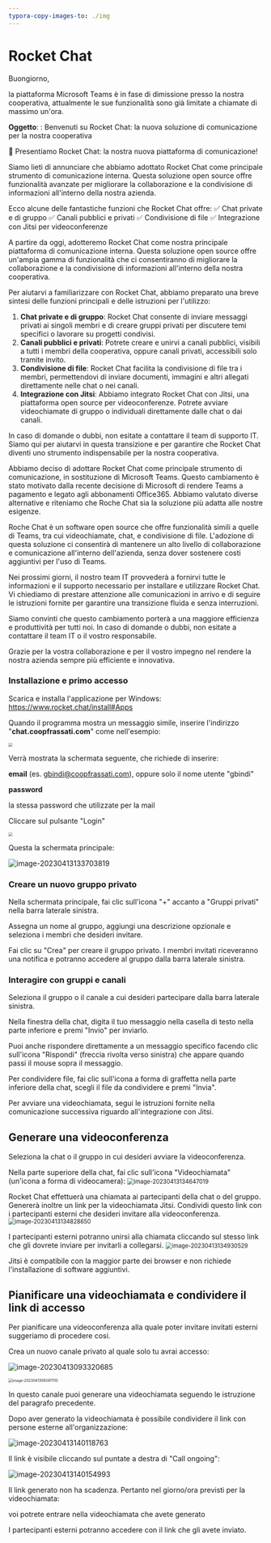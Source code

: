 ```yaml
---
typora-copy-images-to: ./img
---
```


# Rocket Chat



Buongiorno,

la piattaforma Microsoft Teams è in fase di dimissione presso la nostra cooperativa, attualmente le sue funzionalità sono già limitate a chiamate di massimo un'ora.



**Oggetto**: : Benvenuti su Rocket Chat: la nuova soluzione di comunicazione per la nostra cooperativa



🚀 Presentiamo Rocket Chat: la nostra nuova piattaforma di comunicazione! 

Siamo lieti di annunciare che abbiamo adottato Rocket Chat come principale strumento di comunicazione interna. Questa soluzione open source offre funzionalità avanzate per migliorare la collaborazione e la condivisione di informazioni all'interno della nostra azienda.

Ecco alcune delle fantastiche funzioni che Rocket Chat offre:
✅ Chat private e di gruppo
✅ Canali pubblici e privati
✅ Condivisione di file
✅ Integrazione con Jitsi per videoconferenze



A partire da oggi, adotteremo Rocket Chat come nostra principale piattaforma di comunicazione interna. Questa soluzione open source offre un'ampia gamma di funzionalità che ci consentiranno di migliorare la collaborazione e la condivisione di informazioni all'interno della nostra cooperativa.

Per aiutarvi a familiarizzare con Rocket Chat, abbiamo preparato una breve sintesi delle funzioni principali e delle istruzioni per l'utilizzo:

1. **Chat private e di gruppo**: Rocket Chat consente di inviare messaggi privati ai singoli membri e di creare gruppi privati per discutere temi specifici o lavorare su progetti condivisi.
2. **Canali pubblici e privati**: Potrete creare e unirvi a canali pubblici, visibili a tutti i membri della cooperativa, oppure canali privati, accessibili solo tramite invito.
3. **Condivisione di file**: Rocket Chat facilita la condivisione di file tra i membri, permettendovi di inviare documenti, immagini e altri allegati direttamente nelle chat o nei canali.
4. **Integrazione con Jitsi**: Abbiamo integrato Rocket Chat con Jitsi, una piattaforma open source per videoconferenze. Potrete avviare videochiamate di gruppo o individuali direttamente dalle chat o dai canali.



In caso di domande o dubbi, non esitate a contattare il team di supporto IT. Siamo qui per aiutarvi in questa transizione e per garantire che Rocket Chat diventi uno strumento indispensabile per la nostra cooperativa.



Abbiamo deciso di adottare Rocket Chat come  principale strumento di comunicazione, in sostituzione di Microsoft Teams. Questo cambiamento è stato motivato dalla recente decisione di Microsoft di rendere Teams a pagamento e legato agli abbonamenti Office365. Abbiamo valutato diverse alternative e riteniamo che Roche Chat sia la soluzione più adatta alle nostre esigenze.

Roche Chat è un software open source che offre funzionalità simili a quelle di Teams, tra cui videochiamate, chat, e condivisione di file. L'adozione di questa soluzione ci consentirà di mantenere un alto livello di collaborazione e comunicazione all'interno dell'azienda, senza dover sostenere costi aggiuntivi per l'uso di Teams.

Nei prossimi giorni, il nostro team IT provvederà a fornirvi tutte le informazioni e il supporto necessario per installare e utilizzare Rocket Chat. Vi chiediamo di prestare attenzione alle comunicazioni in arrivo e di seguire le istruzioni fornite per garantire una transizione fluida e senza interruzioni.

Siamo convinti che questo cambiamento porterà a una maggiore efficienza e produttività per tutti noi. In caso di domande o dubbi, non esitate a contattare il team IT o il vostro responsabile.

Grazie per la vostra collaborazione e per il vostro impegno nel rendere la nostra azienda sempre più efficiente e innovativa.



















### Installazione e primo accesso

Scarica e installa l'applicazione per Windows: https://www.rocket.chat/install#Apps 

Quando il programma mostra un messaggio simile, inserire l'indirizzo "**chat.coopfrassati.com**" come nell'esempio:

<img src="img\image-20230412235325181.png" style="zoom:50%;" />



Verrà mostrata la schermata seguente, che richiede di inserire:

**email**
(es. gbindi@coopfrassati.com), oppure solo il nome utente "gbindi"

**password**

la stessa password che utilizzate per la mail

Cliccare sul pulsante "Login"



<img src="img\login.png" style="zoom:50%;" />



Questa la schermata principale:

![image-20230413133703819](img\image-20230413133703819.png)



### **Creare un nuovo gruppo privato**

Nella schermata principale, fai clic sull'icona "+" accanto a "Gruppi privati" nella barra laterale sinistra.

Assegna un nome al gruppo, aggiungi una descrizione opzionale e seleziona i membri che desideri invitare.

Fai clic su "Crea" per creare il gruppo privato. I membri invitati riceveranno una notifica e potranno accedere al gruppo dalla barra laterale sinistra.

### **Interagire con gruppi e canali**

Seleziona il gruppo o il canale a cui desideri partecipare dalla barra laterale sinistra.

Nella finestra della chat, digita il tuo messaggio nella casella di testo nella parte inferiore e premi "Invio" per inviarlo.

Puoi anche rispondere direttamente a un messaggio specifico facendo clic sull'icona "Rispondi" (freccia rivolta verso sinistra) che appare quando passi il mouse sopra il messaggio.

Per condividere file, fai clic sull'icona a forma di graffetta nella parte inferiore della chat, scegli il file da condividere e premi "Invia".

Per avviare una videochiamata, segui le istruzioni fornite nella comunicazione successiva riguardo all'integrazione con Jitsi.



## **Generare una videoconferenza**

Seleziona la chat o il gruppo in cui desideri avviare la videoconferenza.

Nella parte superiore della chat, fai clic sull'icona "Videochiamata" (un'icona a forma di videocamera):
<img src="img\image-20230413134647019.png" alt="image-20230413134647019" style="zoom: 80%;" />

Rocket Chat effettuerà una chiamata ai partecipanti della chat o del gruppo. Genererà inoltre un link per la videochiamata Jitsi. Condividi questo link con i partecipanti esterni che desideri invitare alla videoconferenza.
<img src="img\image-20230413134828650.png" alt="image-20230413134828650" style="zoom:80%;" />

I partecipanti esterni potranno unirsi alla chiamata cliccando sul stesso link che gli dovrete inviare per invitarli a collegarsi.
<img src="img\image-20230413134930529.png" alt="image-20230413134930529" style="zoom:80%;" />

Jitsi è compatibile con la maggior parte dei browser e non richiede l'installazione di software aggiuntivi.



## Pianificare una videochiamata e condividere il link di accesso 

Per pianificare una videoconferenza alla quale poter invitare invitati esterni suggeriamo di procedere cosi.

Crea un nuovo canale privato al quale solo tu avrai accesso:



![image-20230413093320685](img\image-20230413093320685.png)

<img src="img\image-20230413093411110.png" alt="image-20230413093411110" style="zoom:50%;" />

In questo canale puoi generare una videochiamata seguendo le istruzione del paragrafo precedente.

Dopo aver generato la videochiamata è possibile condividere il link con persone esterne all'organizzazione:

![image-20230413140118763](img\image-20230413140118763.png)

Il link è visibile cliccando sul puntate a destra di "Call ongoing":

![image-20230413140154993](img\image-20230413140154993.png)



Il link generato non ha scadenza. Pertanto nel giorno/ora previsti per la videochiamata:

voi potrete entrare nella videochiamata che avete generato

I partecipanti esterni potranno accedere con il link che gli avete inviato.







